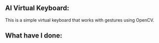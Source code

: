 ## AI Virtual Keyboard:
This is a simple virtual keyboard that works with gestures using OpenCV.

## What have I done:




